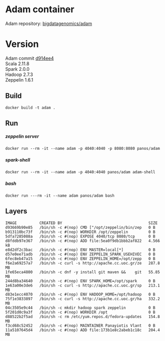 # Adam container
Adam repository:  [bigdatagenomics/adam](https://github.com/bigdatagenomics/adam)

# Version
Adam commit [d914ee4](https://github.com/bigdatagenomics/adam/commit/d914ee4aa023440ff52cef9dd72daa5ea47ed558)  
Scala 2.11.8  
Spark 2.0.0  
Hadoop 2.7.3  
Zeppelin 1.6.1  

## Build
    docker build -t adam .

## Run
##### zeppelin server

    docker run --rm -it --name adam -p 4040:4040 -p 8080:8080 panos/adam

##### spark-shell

    docker run --rm -it --name adam -p 4040:4040 panos/adam adam-shell

##### bash

    docker run ---rm -it --name adam panos/adam bash

## Layers
    IMAGE          CREATED BY                                      SIZE     
    d93669b90e85   /bin/sh -c #(nop) CMD ["/opt/zeppelin/bin/zep   0 B                 
    b913110bc73f   /bin/sh -c #(nop) WORKDIR /opt/zeppelin         0 B                 
    5dfa7285088a   /bin/sh -c #(nop) EXPOSE 4040/tcp 8080/tcp      0 B                 
    d8fddb97e367   /bin/sh -c #(nop) ADD file:5ea0f9db1bbb2af822   4.566 kB            
    e8d2df2c3bac   /bin/sh -c #(nop) ENV MASTER=local[*]           0 B                 
    d57e0ee71adb   /bin/sh -c #(nop) ENV ZEPPELIN_SPARK_USEHIVEC   0 B                 
    6fec8eb47a15   /bin/sh -c #(nop) ENV ZEPPELIN_HOME=/opt/zepp   0 B                 
    f6e2a69257a7   /bin/sh -c curl -s http://apache.cc.uoc.gr/ze   287.8 MB            
    1fe65eca4800   /bin/sh -c dnf -y install git maven &&    git   55.85 MB            
    244d8ba34640   /bin/sh -c #(nop) ENV SPARK_HOME=/opt/spark     0 B                 
    1e63a00e3de6   /bin/sh -c curl -s http://apache.cc.uoc.gr/sp   213.1 MB            
    d83e1ecc4070   /bin/sh -c #(nop) ENV HADOOP_HOME=/opt/hadoop   0 B                 
    75f1e3833897   /bin/sh -c curl -s http://apache.cc.uoc.gr/ha   332.2 MB            
    04c3505e9c44   /bin/sh -c mkdir hadoop spark zeppelin          0 B                 
    5f201d0c9a3f   /bin/sh -c #(nop) WORKDIR /opt                  0 B                 
    d88522b2f5ad   /bin/sh -c rm /etc/yum.repos.d/fedora-updates   154.8 MB            
    f3cd68c52452   /bin/sh -c #(nop) MAINTAINER Panayiotis Vlant   0 B                 
    11a5107645d4   /bin/sh -c #(nop) ADD file:173b1e8c2abeb1c18c   204.4 MB   
